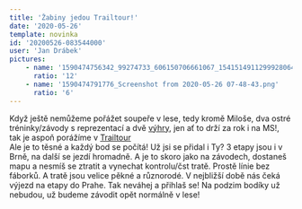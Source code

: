 ```yaml
---
title: 'Žabiny jedou Trailtour!'
date: '2020-05-26'
template: novinka
id: '20200526-083544000'
user: 'Jan Drábek'
pictures:
    - name: '1590474756342_99274733_606150706661067_1541514911299928064_n.jpg'
      ratio: '12'
    - name: '1590474791776_Screenshot from 2020-05-26 07-48-43.png'
      ratio: '6'
---
```

Když ještě nemůžeme pořážet soupeře v lese, tedy kromě Miloše, dva ostré tréninky/závody s reprezentací a dvě [výhry](https://www.tulospalvelu.fi/gps/20200525/?fbclid=IwAR1D9HluqUk7aLwmrBKOkd9xtFwQaiMIhrMlt2d0kKEnxhL-WdoRlJi2I3k), jen ať to drží za rok i na MS!, tak je aspoň porážíme v [Trailtour](http://www.trailtour.cz/2020/)  
Ale je to těsné a každý bod se počítá! Už jsi se přidal i Ty? 3 etapy jsou i v Brně, na další se jezdí hromadně. A je to skoro jako na závodech, dostaneš mapu a nesmíš se ztratit a vynechat kontrolu/čst tratě. Prostě línie bez fáborků. A tratě jsou velice pěkné a různorodé. V nejbližší době nás čeká výjezd na etapy do Prahe. Tak neváhej a přihlaš se! Na podzim bodíky už nebudou, už budeme závodit opět normálně v lese!
